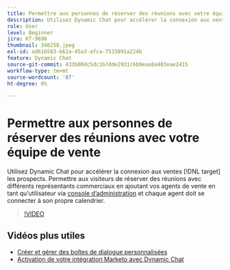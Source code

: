 ```yaml
---
title: Permettre aux personnes de réserver des réunions avec votre équipe de vente
description: Utilisez Dynamic Chat pour accélérer la connexion aux ventes [!DNL target] les prospects.
role: User
level: Beginner
jira: KT-9696
thumbnail: 340258.jpeg
exl-id: ad61b583-b62a-45a3-afca-7533891a224b
feature: Dynamic Chat
source-git-commit: 433b00dc5dc1b7dde2931c6b9eaa8a403eae2415
workflow-type: tm+mt
source-wordcount: '87'
ht-degree: 0%

---
```


# Permettre aux personnes de réserver des réunions avec votre équipe de vente

Utilisez Dynamic Chat pour accélérer la connexion aux ventes [!DNL target] les prospects. Permettre aux visiteurs de réserver des réunions avec différents représentants commerciaux en ajoutant vos agents de vente en tant qu’utilisateur via [console d’administration](https://adminconsole.adobe.com/) et chaque agent doit se connecter à son propre calendrier.

>[!VIDEO](https://video.tv.adobe.com/v/340258/?quality=12&learn=on)

## Vidéos plus utiles

* [Créer et gérer des boîtes de dialogue personnalisées](dialogue-management.md)
* [Activation de votre intégration Marketo avec Dynamic Chat](marketo-integration.md)
